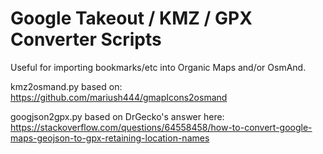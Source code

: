 # Google Takeout / KMZ / GPX Converter Scripts

Useful for importing bookmarks/etc into Organic Maps and/or OsmAnd.

kmz2osmand.py based on:
https://github.com/mariush444/gmapIcons2osmand

googjson2gpx.py based on DrGecko's answer here:
https://stackoverflow.com/questions/64558458/how-to-convert-google-maps-geojson-to-gpx-retaining-location-names